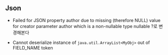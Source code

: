 ## Json
* Failed for JSON property author due to missing (therefore NULL) value for creator parameter author which is a non-nullable type
  nullable ?로 변경해본다

* Cannot deserialize instance of `java.util.ArrayList<MyObj>` out of FIELD_NAME token
